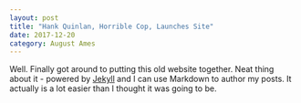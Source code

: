 ```yaml
---
layout: post
title: "Hank Quinlan, Horrible Cop, Launches Site"
date: 2017-12-20
category: August Ames
---
```


Well. Finally got around to putting this old website together. Neat thing about it - powered by [Jekyll](http://jekyllrb.com) and I can use Markdown to author my posts. It actually is a lot easier than I thought it was going to be.